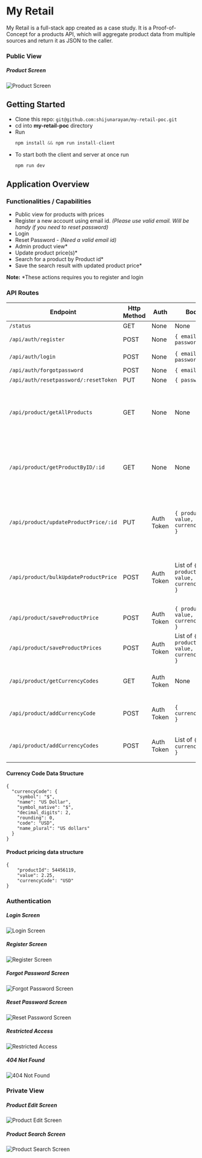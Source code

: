 # My Retail
My Retail is a full-stack app created as a case study. It is a Proof-of-Concept for a products API, which will aggregate product data from multiple sources and return it as JSON to the caller.

### Public View
##### Product Screen
![Product Screen][product]

[product]: https://github.com/shijunarayan/my-retail-poc/blob/main/images/public_product_view.jpg "Product Screen"

## Getting Started
- Clone this repo: `git@github.com:shijunarayan/my-retail-poc.git`
- cd into **my-retail-poc** directory
- Run
  ```javascript
  npm install && npm run install-client
  ```
- To start both the client and server at once run
  ```javascript
  npm run dev
  ```

## Application Overview

### Functionalities / Capabilities
- Public view for products with prices
- Register a new account using email id. *(Please use valid email. Will be handy if you need to reset password)*
- Login
- Reset Password - *(Need a valid email id)*
- Admin product view*
- Update product price(s)*
- Search for a product by Product id*
- Save the search result with updated product price*

**Note:** *These actions requires you to register and login

### API Routes
| Endpoint | Http Method | Auth | Body | Response |
|---|---|---|---|---|
|`/status`|GET|None|None|200 OK|
|`/api/auth/register`|POST|None|`{ email, password}`|Auth Token|
|`/api/auth/login`|POST|None|`{ email, password}`|Auth Token|
|`/api/auth/forgotpassword`|POST|None|`{ email }`|200 OK|
|`/api/auth/resetpassword/:resetToken`|PUT|None|`{ password }`|200 OK|
|`/api/product/getAllProducts`|GET|None|None|List of Products with prices from internal source|
|`/api/product/getProductByID/:id`|GET|None|None|Product **merged with external** and internal if any|
|`/api/product/updateProductPrice/:id`|PUT|Auth Token|`{ productId, value, currencyCode }`|List of Products with prices from internal source|
|`/api/product/bulkUpdateProductPrice`|POST|Auth Token|List of `{ productId, value, currencyCode }`|List of Products with prices from internal source|
|`/api/product/saveProductPrice`|POST|Auth Token|`{ productId, value, currencyCode }`|updated product price|
|`/api/product/saveProductPrices`|POST|Auth Token|List of `{ productId, value, currencyCode }`|updated product prices|
|`/api/product/getCurrencyCodes`|GET|Auth Token|None|List of available currency codes|
|`/api/product/addCurrencyCode`|POST|Auth Token|`{ currencyCode }`|Newly added currency code|
|`/api/product/addCurrencyCodes`|POST|Auth Token|List of `{ currencyCode }`|Newly added currency codes|

#### Currency Code Data Structure
```
{
  "currencyCode": {
    "symbol": "$",
    "name": "US Dollar",
    "symbol_native": "$",
    "decimal_digits": 2,
    "rounding": 0,
    "code": "USD",
    "name_plural": "US dollars"
  }
}
```

#### Product pricing data structure
```
{
    "productId": 54456119,
    "value": 2.25,
    "currencyCode": "USD"
}
```

### Authentication
##### Login Screen
![Login Screen][login]

##### Register Screen
![Register Screen][register]

##### Forgot Password Screen
![Forgot Password Screen][forgotPassword]

##### Reset Password Screen
![Reset Password Screen][resetPassword]

##### Restricted Access
![Restricted Access][restricted]

##### 404 Not Found
![404 Not Found][notFound]

[login]: https://github.com/shijunarayan/my-retail-poc/blob/main/images/login.jpg "Login Screen"

[register]: https://github.com/shijunarayan/my-retail-poc/blob/main/images/register.jpg "Register Screen"

[forgotPassword]: https://github.com/shijunarayan/my-retail-poc/blob/main/images/forgot_password.jpg "Forgot Password Screen"

[resetPassword]: https://github.com/shijunarayan/my-retail-poc/blob/main/images/reset_password.jpg "Reset Password Screen"

[restricted]: https://github.com/shijunarayan/my-retail-poc/blob/main/images/access_restricted.jpg "Restricted Access Screen"

[notFound]: https://github.com/shijunarayan/my-retail-poc/blob/main/images/not_found.jpg "Not Found Screen"


### Private View

##### Product Edit Screen
![Product Edit Screen][productEdit]

##### Product Search Screen
![Product Search Screen][productSearch]

[productEdit]: https://github.com/shijunarayan/my-retail-poc/blob/main/images/private_product_view.jpg "Product Edit Screen"

[productSearch]: https://github.com/shijunarayan/my-retail-poc/blob/main/images/search_product.jpg "Product Search Screen"